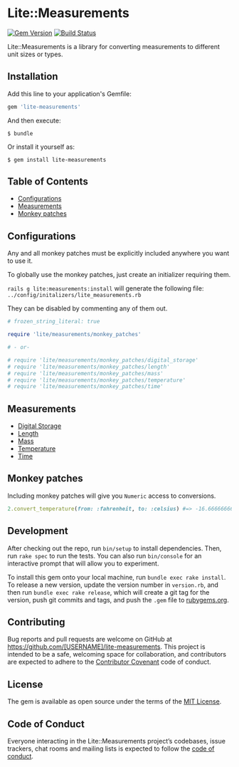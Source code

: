 # Lite::Measurements

[![Gem Version](https://badge.fury.io/rb/lite-measurements.svg)](http://badge.fury.io/rb/lite-measurements)
[![Build Status](https://travis-ci.org/drexed/lite-measurements.svg?branch=master)](https://travis-ci.org/drexed/lite-measurements)

Lite::Measurements is a library for converting measurements to different unit sizes or types.

## Installation

Add this line to your application's Gemfile:

```ruby
gem 'lite-measurements'
```

And then execute:

    $ bundle

Or install it yourself as:

    $ gem install lite-measurements

## Table of Contents

* [Configurations](#configurations)
* [Measurements](#measurements)
* [Monkey patches](#monkey-patches)

## Configurations

Any and all monkey patches must be explicitly included anywhere you want to use it.

To globally use the monkey patches, just create an initializer requiring them.

`rails g lite:measurements:install` will generate the following file:
`../config/initalizers/lite_measurements.rb`

They can be disabled by commenting any of them out.

```ruby
# frozen_string_literal: true

require 'lite/measurements/monkey_patches'

# - or-

# require 'lite/measurements/monkey_patches/digital_storage'
# require 'lite/measurements/monkey_patches/length'
# require 'lite/measurements/monkey_patches/mass'
# require 'lite/measurements/monkey_patches/temperature'
# require 'lite/measurements/monkey_patches/time'
```

## Measurements

* [Digital Storage](https://github.com/drexed/lite-measurements/blob/master/docs/DIGITAL_STORAGE.md)
* [Length](https://github.com/drexed/lite-measurements/blob/master/docs/LENGTH.md)
* [Mass](https://github.com/drexed/lite-measurements/blob/master/docs/MASS.md)
* [Temperature](https://github.com/drexed/lite-measurements/blob/master/docs/TEMPERATURE.md)
* [Time](https://github.com/drexed/lite-measurements/blob/master/docs/TIME.md)

## Monkey patches

Including monkey patches will give you `Numeric` access to conversions.

```ruby
2.convert_temperature(from: :fahrenheit, to: :celsius) #=> -16.666666666666668
```

## Development

After checking out the repo, run `bin/setup` to install dependencies. Then, run `rake spec` to run the tests. You can also run `bin/console` for an interactive prompt that will allow you to experiment.

To install this gem onto your local machine, run `bundle exec rake install`. To release a new version, update the version number in `version.rb`, and then run `bundle exec rake release`, which will create a git tag for the version, push git commits and tags, and push the `.gem` file to [rubygems.org](https://rubygems.org).

## Contributing

Bug reports and pull requests are welcome on GitHub at https://github.com/[USERNAME]/lite-measurements. This project is intended to be a safe, welcoming space for collaboration, and contributors are expected to adhere to the [Contributor Covenant](http://contributor-covenant.org) code of conduct.

## License

The gem is available as open source under the terms of the [MIT License](https://opensource.org/licenses/MIT).

## Code of Conduct

Everyone interacting in the Lite::Measurements project’s codebases, issue trackers, chat rooms and mailing lists is expected to follow the [code of conduct](https://github.com/[USERNAME]/lite-measurements/blob/master/CODE_OF_CONDUCT.md).
